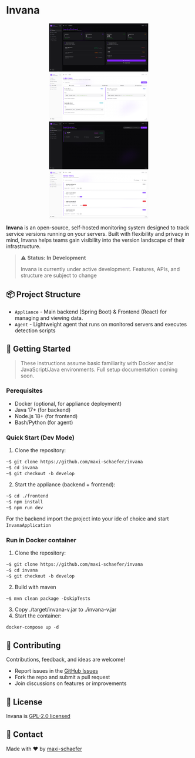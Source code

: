 # Invana

<p align="center">
  <img src="./assets/dashboard.png" width="270" />
  <img src="./assets/script-library.png" width="270" />
  <img src="./assets/agent-inventory.png" width="270" />
  <img src="./assets/version-history.png" width="270" />
</p>

**Invana** is an open-source, self-hosted monitoring system designed to 
track service versions running on your servers. Built with flexibility and privacy
in mind, Invana helps teams gain visibility into the version landscape of their infrastructure.

> ⚠ **Status: In Development**
> 
> Invana is currently under active development.
> Features, APIs, and structure are subject to
> change

## 📦 Project Structure
- `Appliance` - Main backend (Spring Boot) & Frontend (React) for managing and viewing data.
- `Agent` - Lightweight agent that runs on monitored servers and executes detection scripts

## 🚀 Getting Started
> These instructions assume basic familiarity with Docker and/or JavaScript/Java environments.
> Full setup documentation coming soon.

### Perequisites
- Docker (optional, for appliance deployment)
- Java 17+ (for backend)
- Node.js 18+ (for frontend)
- Bash/Python (for agent)

### Quick Start (Dev Mode)
1. Clone the repository:
``` shell
~$ git clone https://github.com/maxi-schaefer/invana
~$ cd invana
~$ git checkout -b develop
```

2. Start the appliance (backend + frontend):
```shell
~$ cd ./frontend
~$ npm install
~$ npm run dev
```

For the backend import the project into your ide of choice and
start `InvanaApplication`

### Run in Docker container
1. Clone the repository:
``` shell
~$ git clone https://github.com/maxi-schaefer/invana
~$ cd invana
~$ git checkout -b develop
```

2. Build with maven
````shell
~$ mvn clean package -DskipTests
````

3. Copy ./target/invana-v.jar to  ./invana-v.jar
4. Start the container:
````shell
docker-compose up -d
````


## 🤝 Contributing
Contributions, feedback, and ideas are welcome!
- Report issues in the [GitHub Issues](https://github.com/maxi-schaefer/invana/issues)
- Fork the repo and submit a pull request
- Join discussions on features or improvements

## 📜 License
Invana is [GPL-2.0 licensed](./LICENSE)

## 💬 Contact
Made with ♥ by [maxi-schaefer](https://github.com/maxi-schaefer)
